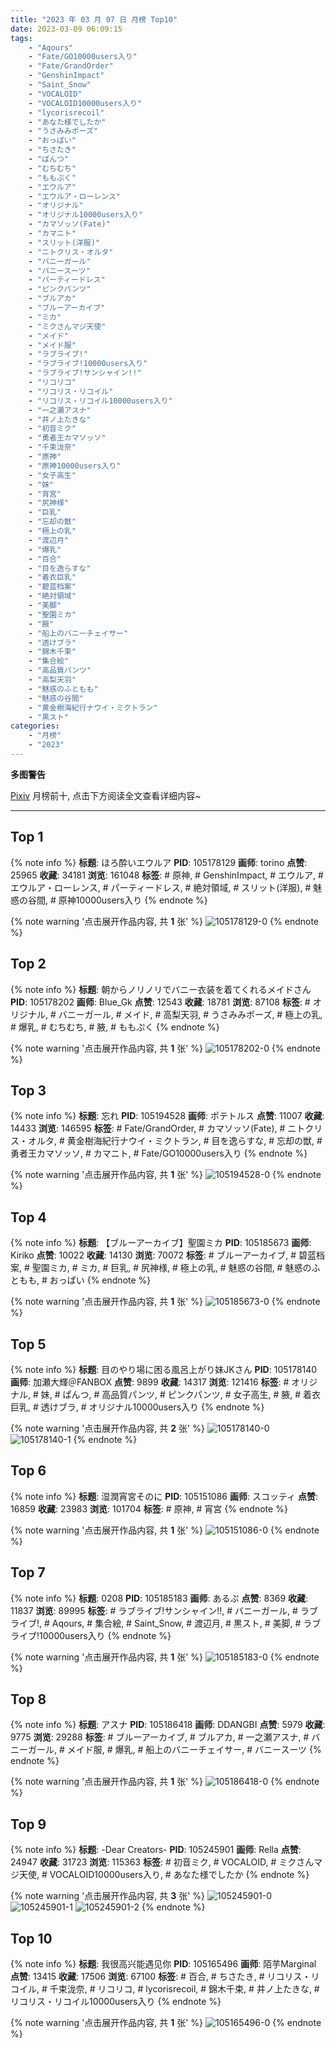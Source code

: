 ```yaml
---
title: "2023 年 03 月 07 日 月榜 Top10"
date: 2023-03-09 06:09:15
tags:
    - "Aqours"
    - "Fate/GO10000users入り"
    - "Fate/GrandOrder"
    - "GenshinImpact"
    - "Saint_Snow"
    - "VOCALOID"
    - "VOCALOID10000users入り"
    - "lycorisrecoil"
    - "あなた様でしたか"
    - "うさみみポーズ"
    - "おっぱい"
    - "ちさたき"
    - "ぱんつ"
    - "むちむち"
    - "ももぷく"
    - "エウルア"
    - "エウルア・ローレンス"
    - "オリジナル"
    - "オリジナル10000users入り"
    - "カマソッソ(Fate)"
    - "カマニト"
    - "スリット(洋服)"
    - "ニトクリス・オルタ"
    - "バニーガール"
    - "バニースーツ"
    - "パーティードレス"
    - "ピンクパンツ"
    - "ブルアカ"
    - "ブルーアーカイブ"
    - "ミカ"
    - "ミクさんマジ天使"
    - "メイド"
    - "メイド服"
    - "ラブライブ!"
    - "ラブライブ!10000users入り"
    - "ラブライブ!サンシャイン!!"
    - "リコリコ"
    - "リコリス・リコイル"
    - "リコリス・リコイル10000users入り"
    - "一之瀬アスナ"
    - "井ノ上たきな"
    - "初音ミク"
    - "勇者王カマソッソ"
    - "千束泷奈"
    - "原神"
    - "原神10000users入り"
    - "女子高生"
    - "妹"
    - "宵宮"
    - "尻神様"
    - "巨乳"
    - "忘却の獣"
    - "極上の乳"
    - "渡辺月"
    - "爆乳"
    - "百合"
    - "目を逸らすな"
    - "着衣巨乳"
    - "碧蓝档案"
    - "絶対領域"
    - "美脚"
    - "聖園ミカ"
    - "腋"
    - "船上のバニーチェイサー"
    - "透けブラ"
    - "錦木千束"
    - "集合絵"
    - "高品質パンツ"
    - "高梨天羽"
    - "魅惑のふともも"
    - "魅惑の谷間"
    - "黄金樹海紀行ナウイ・ミクトラン"
    - "黒スト"
categories:
    - "月榜"
    - "2023"
---
```


<i class="fa fa-triangle-exclamation"></i>**多图警告**<i class="fa fa-triangle-exclamation"></i>

[Pixiv](https://www.pixiv.net/) 月榜前十, 点击下方阅读全文查看详细内容~

<!-- more -->

---

## Top 1

{% note info %}
**标题**: ほろ酔いエウルア
**PID**: 105178129 **画师**: torino
**点赞**: 25965 **收藏**: 34181 **浏览**: 161048
**标签**: # 原神, # GenshinImpact, # エウルア, # エウルア・ローレンス, # パーティードレス, # 絶対領域, # スリット(洋服), # 魅惑の谷間, # 原神10000users入り
{% endnote %}

{% note warning '点击展开作品内容, 共 **1** 张' %}
![105178129-0](https://i.pixiv.re/img-original/img/2023/02/08/00/00/29/105178129_p0.jpg)
{% endnote %}

## Top 2

{% note info %}
**标题**: 朝からノリノリでバニー衣装を着てくれるメイドさん
**PID**: 105178202 **画师**: Blue_Gk
**点赞**: 12543 **收藏**: 18781 **浏览**: 87108
**标签**: # オリジナル, # バニーガール, # メイド, # 高梨天羽, # うさみみポーズ, # 極上の乳, # 爆乳, # むちむち, # 腋, # ももぷく
{% endnote %}

{% note warning '点击展开作品内容, 共 **1** 张' %}
![105178202-0](https://i.pixiv.re/img-original/img/2023/02/08/00/00/53/105178202_p0.png)
{% endnote %}

## Top 3

{% note info %}
**标题**: 忘れ
**PID**: 105194528 **画师**: ポテトルス
**点赞**: 11007 **收藏**: 14433 **浏览**: 146595
**标签**: # Fate/GrandOrder, # カマソッソ(Fate), # ニトクリス・オルタ, # 黄金樹海紀行ナウイ・ミクトラン, # 目を逸らすな, # 忘却の獣, # 勇者王カマソッソ, # カマニト, # Fate/GO10000users入り
{% endnote %}

{% note warning '点击展开作品内容, 共 **1** 张' %}
![105194528-0](https://i.pixiv.re/img-original/img/2023/02/08/18/39/44/105194528_p0.jpg)
{% endnote %}

## Top 4

{% note info %}
**标题**: 【ブルーアーカイブ】聖園ミカ
**PID**: 105185673 **画师**: Kiriko
**点赞**: 10022 **收藏**: 14130 **浏览**: 70072
**标签**: # ブルーアーカイブ, # 碧蓝档案, # 聖園ミカ, # ミカ, # 巨乳, # 尻神様, # 極上の乳, # 魅惑の谷間, # 魅惑のふともも, # おっぱい
{% endnote %}

{% note warning '点击展开作品内容, 共 **1** 张' %}
![105185673-0](https://i.pixiv.re/img-original/img/2023/02/08/09/00/01/105185673_p0.png)
{% endnote %}

## Top 5

{% note info %}
**标题**: 目のやり場に困る風呂上がり妹JKさん
**PID**: 105178140 **画师**: 加瀬大輝＠FANBOX
**点赞**: 9899 **收藏**: 14317 **浏览**: 121416
**标签**: # オリジナル, # 妹, # ぱんつ, # 高品質パンツ, # ピンクパンツ, # 女子高生, # 腋, # 着衣巨乳, # 透けブラ, # オリジナル10000users入り
{% endnote %}

{% note warning '点击展开作品内容, 共 **2** 张' %}
![105178140-0](https://i.pixiv.re/img-original/img/2023/02/08/00/08/29/105178140_p0.jpg)
![105178140-1](https://i.pixiv.re/img-original/img/2023/02/08/00/08/29/105178140_p1.jpg)
{% endnote %}

## Top 6

{% note info %}
**标题**: 湿潤宵宮そのに
**PID**: 105151086 **画师**: スコッティ
**点赞**: 16859 **收藏**: 23983 **浏览**: 101704
**标签**: # 原神, # 宵宮
{% endnote %}

{% note warning '点击展开作品内容, 共 **1** 张' %}
![105151086-0](https://i.pixiv.re/img-original/img/2023/02/07/00/00/05/105151086_p0.jpg)
{% endnote %}

## Top 7

{% note info %}
**标题**: 0208
**PID**: 105185183 **画师**: あるぷ
**点赞**: 8369 **收藏**: 11837 **浏览**: 89995
**标签**: # ラブライブ!サンシャイン!!, # バニーガール, # ラブライブ!, # Aqours, # 集合絵, # Saint_Snow, # 渡辺月, # 黒スト, # 美脚, # ラブライブ!10000users入り
{% endnote %}

{% note warning '点击展开作品内容, 共 **1** 张' %}
![105185183-0](https://i.pixiv.re/img-original/img/2023/02/08/08/14/28/105185183_p0.jpg)
{% endnote %}

## Top 8

{% note info %}
**标题**: アスナ
**PID**: 105186418 **画师**: DDANGBI
**点赞**: 5979 **收藏**: 9775 **浏览**: 29288
**标签**: # ブルーアーカイブ, # ブルアカ, # 一之瀬アスナ, # バニーガール, # メイド服, # 爆乳, # 船上のバニーチェイサー, # バニースーツ
{% endnote %}

{% note warning '点击展开作品内容, 共 **1** 张' %}
![105186418-0](https://i.pixiv.re/img-original/img/2023/02/08/10/10/50/105186418_p0.png)
{% endnote %}

## Top 9

{% note info %}
**标题**: -Dear Creators-
**PID**: 105245901 **画师**: Rella
**点赞**: 24947 **收藏**: 31723 **浏览**: 115363
**标签**: # 初音ミク, # VOCALOID, # ミクさんマジ天使, # VOCALOID10000users入り, # あなた様でしたか
{% endnote %}

{% note warning '点击展开作品内容, 共 **3** 张' %}
![105245901-0](https://i.pixiv.re/img-original/img/2023/02/10/16/39/04/105245901_p0.jpg)
![105245901-1](https://i.pixiv.re/img-original/img/2023/02/10/16/39/04/105245901_p1.jpg)
![105245901-2](https://i.pixiv.re/img-original/img/2023/02/10/16/39/04/105245901_p2.jpg)
{% endnote %}

## Top 10

{% note info %}
**标题**: 我很高兴能遇见你
**PID**: 105165496 **画师**: 陌芋Marginal
**点赞**: 13415 **收藏**: 17506 **浏览**: 67100
**标签**: # 百合, # ちさたき, # リコリス・リコイル, # 千束泷奈, # リコリコ, # lycorisrecoil, # 錦木千束, # 井ノ上たきな, # リコリス・リコイル10000users入り
{% endnote %}

{% note warning '点击展开作品内容, 共 **1** 张' %}
![105165496-0](https://i.pixiv.re/img-original/img/2023/02/07/16/15/33/105165496_p0.jpg)
{% endnote %}
